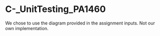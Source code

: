 # C-_UnitTesting_PA1460



We chose to use the diagram provided in the assignment inputs. Not our own implementation.
